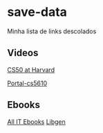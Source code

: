 # save-data
Minha lista de links descolados

## Videos
[CS50 at Harvard](https://cs50.harvard.edu/)

[Portal-cs5610](http://portal-cs5610online.rhcloud.com/portal/index.html#/modules/0)

## Ebooks
[All IT Ebooks](http://www.allitebooks.com/)
[Libgen](http://libgen.io/)

